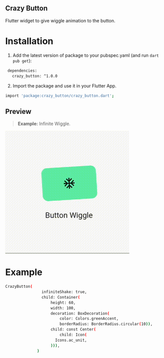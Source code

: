 ## Crazy Button
Flutter widget to give wiggle animation to the button. 

# Installation

1.  Add the latest version of package to your pubspec.yaml (and run `dart pub get`):
 ```sh
  dependencies:
    crazy_button: ^1.0.0
```
2.  Import the package and use it in your Flutter App.
 ```sh
import 'package:crazy_button/crazy_button.dart';
```
## Preview
> **Example:** Infinite Wiggle.
>
[![N|Solid](https://github.com/Rohit-joshi-i/crazy_button/blob/main/assets/example.gif?raw=true)](https://nodesource.com/products/nsolid)

# Example

```sh
CrazyButton(
                infiniteShake: true,
                child: Container(
                    height: 60,
                    width: 100,
                    decoration: BoxDecoration(
                        color: Colors.greenAccent,
                        borderRadius: BorderRadius.circular(10)),
                    child: const Center(
                        child: Icon(
                      Icons.ac_unit,
                    ))),
              )
```

